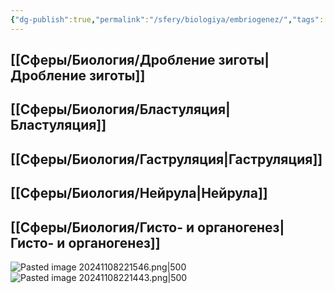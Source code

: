 ```yaml
---
{"dg-publish":true,"permalink":"/sfery/biologiya/embriogenez/","tags":["Общаябиология"]}
---
```


## [[Сферы/Биология/Дробление зиготы\|Дробление зиготы]]
## [[Сферы/Биология/Бластуляция\|Бластуляция]]
## [[Сферы/Биология/Гаструляция\|Гаструляция]]
## [[Сферы/Биология/Нейрула\|Нейрула]] 
## [[Сферы/Биология/Гисто- и органогенез\|Гисто- и органогенез]] 
![Pasted image 20241108221546.png|500](/img/user/%D0%90%D1%80%D1%85%D0%B8%D0%B2/%D0%9A%D1%8D%D1%88/Pasted%20image%2020241108221546.png)
![Pasted image 20241108221443.png|500](/img/user/%D0%90%D1%80%D1%85%D0%B8%D0%B2/%D0%9A%D1%8D%D1%88/Pasted%20image%2020241108221443.png)